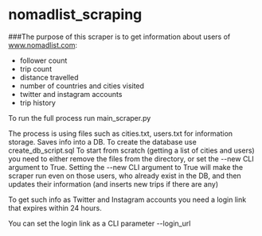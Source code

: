 # nomadlist_scraping

###The purpose of this scraper is to get information about users of www.nomadlist.com:

- follower count
- trip count
- distance travelled
- number of countries and cities visited
- twitter and instagram accounts
- trip history


To run the full process run main_scraper.py

The process is using files such as cities.txt, users.txt for information storage.
Saves info into a DB. To create the database use create_db_script.sql
To start from scratch (getting a list of cities and users) you need to either remove the files from the directory, 
or set the --new CLI argument to True.
Setting the --new CLI argument to True will make the scraper run even on those users, who already exist in the DB,
and then updates their information (and inserts new trips if there are any)

To get such info as Twitter and Instagram accounts you need a login link that expires within 24 hours.

You can set the login link as a CLI parameter --login_url

